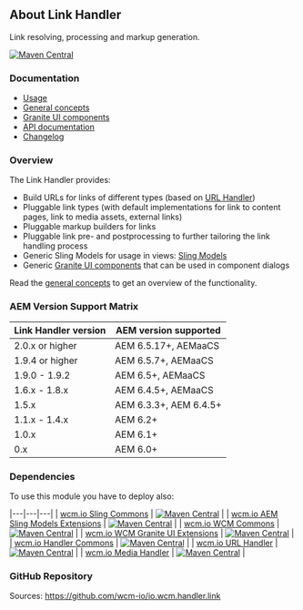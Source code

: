 ## About Link Handler

Link resolving, processing and markup generation.

[![Maven Central](https://img.shields.io/maven-central/v/io.wcm/io.wcm.handler.link)](https://repo1.maven.org/maven2/io/wcm/io.wcm.handler.link/)


### Documentation

* [Usage][usage]
* [General concepts][general-concepts]
* [Granite UI components][graniteui-components]
* [API documentation][apidocs]
* [Changelog][changelog]


### Overview

The Link Handler provides:

* Build URLs for links of different types (based on [URL Handler][url-handler])
* Pluggable link types (with default implementations for link to content pages, link to media assets, external links)
* Pluggable markup builders for links
* Pluggable link pre- and postprocessing to further tailoring the link handling process
* Generic Sling Models for usage in views: [Sling Models][ui-package]
* Generic [Granite UI components][graniteui-components] that can be used in component dialogs

Read the [general concepts][general-concepts] to get an overview of the functionality.


### AEM Version Support Matrix

|Link Handler version |AEM version supported
|---------------------|----------------------
|2.0.x or higher      |AEM 6.5.17+, AEMaaCS
|1.9.4 or higher      |AEM 6.5.7+, AEMaaCS
|1.9.0 - 1.9.2        |AEM 6.5+, AEMaaCS
|1.6.x - 1.8.x        |AEM 6.4.5+, AEMaaCS
|1.5.x                |AEM 6.3.3+, AEM 6.4.5+
|1.1.x - 1.4.x        |AEM 6.2+
|1.0.x                |AEM 6.1+
|0.x                  |AEM 6.0+


### Dependencies

To use this module you have to deploy also:

|---|---|---|
| [wcm.io Sling Commons](https://repo1.maven.org/maven2/io/wcm/io.wcm.sling.commons/) | [![Maven Central](https://img.shields.io/maven-central/v/io.wcm/io.wcm.sling.commons)](https://repo1.maven.org/maven2/io/wcm/io.wcm.sling.commons/) |
| [wcm.io AEM Sling Models Extensions](https://repo1.maven.org/maven2/io/wcm/io.wcm.sling.models/) | [![Maven Central](https://img.shields.io/maven-central/v/io.wcm/io.wcm.sling.models)](https://repo1.maven.org/maven2/io/wcm/io.wcm.sling.models/) |
| [wcm.io WCM Commons](https://repo1.maven.org/maven2/io/wcm/io.wcm.wcm.commons/) | [![Maven Central](https://img.shields.io/maven-central/v/io.wcm/io.wcm.wcm.commons)](https://repo1.maven.org/maven2/io/wcm/io.wcm.wcm.commons/) |
| [wcm.io WCM Granite UI Extensions](https://repo1.maven.org/maven2/io/wcm/io.wcm.wcm.ui.granite/) | [![Maven Central](https://img.shields.io/maven-central/v/io.wcm/io.wcm.wcm.ui.granite)](https://repo1.maven.org/maven2/io/wcm/io.wcm.wcm.ui.granite/) |
| [wcm.io Handler Commons](https://repo1.maven.org/maven2/io/wcm/io.wcm.handler.commons/) | [![Maven Central](https://img.shields.io/maven-central/v/io.wcm/io.wcm.handler.commons)](https://repo1.maven.org/maven2/io/wcm/io.wcm.handler.commons/) |
| [wcm.io URL Handler](https://repo1.maven.org/maven2/io/wcm/io.wcm.handler.url/) | [![Maven Central](https://img.shields.io/maven-central/v/io.wcm/io.wcm.handler.url)](https://repo1.maven.org/maven2/io/wcm/io.wcm.handler.url/) |
| [wcm.io Media Handler](https://repo1.maven.org/maven2/io/wcm/io.wcm.handler.media/) | [![Maven Central](https://img.shields.io/maven-central/v/io.wcm/io.wcm.handler.media)](https://repo1.maven.org/maven2/io/wcm/io.wcm.handler.media/) |


### GitHub Repository

Sources: https://github.com/wcm-io/io.wcm.handler.link


[usage]: usage.html
[general-concepts]: general-concepts.html
[apidocs]: apidocs/
[graniteui-components]: graniteui-components.html
[changelog]: changes-report.html
[url-handler]: ../url/
[ui-package]: apidocs/io/wcm/handler/link/ui/package-summary.html
